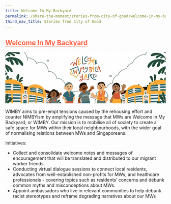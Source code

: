 ```yaml
---
title: Welcome In My Backyard
permalink: /share-the-moment/stories-from-city-of-good/welcome-in-my-backyard
third_nav_title: Stories from City of Good
---
```


## <a href="https://www.wimby.sg/" style="color:tomato">Welcome In My Backyard</a> 

![WIMBY](/images/WIMBY.png)

WIMBY aims to pre-empt tensions caused by the rehousing effort and counter NIMBYism by amplifying the message that MWs are Welcome In My Backyard, or WIMBY. Our mission is to mobilise all of society to create a safe space for MWs within their local neighbourhoods, with the wider goal of normalising relations between MWs and Singaporeans.

Initiatives: 
* Collect and consolidate welcome notes and messages of encouragement that will be translated and distributed to our migrant worker friends.
* Conducting virtual dialogue sessions to connect local residents, advocates from well-established non-profits for MWs, and healthcare professionals - covering topics such as residents’ concerns and debunk common myths and misconceptions about MWs.
* Appoint ambassadors who live in relevant communities to help debunk racist stereotypes and reframe degrading narratives about our MWs
